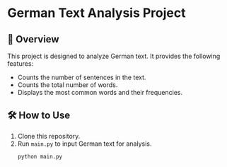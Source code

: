 # German Text Analysis Project

## 📖 Overview
This project is designed to analyze German text. It provides the following features:
- Counts the number of sentences in the text.
- Counts the total number of words.
- Displays the most common words and their frequencies.

## 🛠️ How to Use
1. Clone this repository.
2. Run `main.py` to input German text for analysis.
   ```bash
   python main.py
